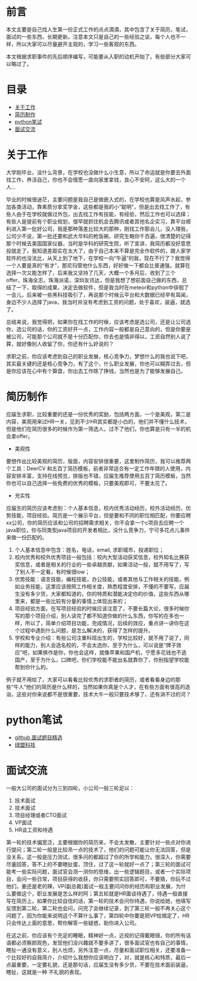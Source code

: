 # 前言

本文主要是自己找人生第一份正式工作的点点滴滴，其中包含了关于简历，笔试，面试的一些东西，长期更新。注意本文只是自己的一些经验之谈，每个人也不一样，所以大家可以尽量避开主观的，学习一些客观的东西。

本文根据求职事件的先后顺序编写，可能要从入职的动机开始了，有些部分大家可以略过了。

# 目录

+ [关于工作](#关于工作)
+ [简历制作](#简历制作)
+ [python笔试](#python笔试)
+ [面试交流](#面试交流)

# 关于工作

大学刚毕业，没什么背景，在学校也没做什么小生意，所以了命运就是你要去外面找工作，养活自己，你也不会情愿一直向家里拿钱，良心不安阿，这么大的一个人...

毕业的时候很迷茫，主要问题是我自己是做嵌入式的，在学校也算是风声水起，参加各类活动，靠素质分拿奖学金，这些都是我的小“聪明”，但是出去找工作了，有些人由于在学校就做过外包，出去找工作有技能，有经验，然后工作也可以选择；有些人是提前有个职业规划，很早就抓住机会去腾讯或者其他名企实习，靠平台顺利进入第一批好公司，我是那种落差比较大的那种，刚找工作那会儿，没人理我，公司少不说，第一批还要和武大华科的枪饭碗，研究生略你千百遍，很清楚的记得那个时候去美国国家仪器，当时是华科的研究生院，听了宣讲，我简历都没好意思投就走了，我知道差距实在太大了，由于自己本来不算是完全作软件的，跟人家学软件的也没法比，从天上到了地下，在学校一向“牛逼”的我，现在不行了？我觉得一个人要是真的“有才”，那尼玛管他什么东西，好好做一下都会比普通强，就算在选择一次又能怎样了，后来我又坚持了几天，大概一个多月后，收到了三个offer，珠海全志，珠海派诺，深圳友讯达，但是我想了想前面自己做的东西，总结了一下，取得的成果，决定去做软件，但是我当时在meteor和python中徘徊了一会儿，后来被一些黑科技吸引了，再说那个时候云平台和大数据已经早有耳闻，身边不少人选择了java，我当时并没有考虑到工资的问题，处于喜欢，装逼，就选了。

总结来说，我觉得把，如果你在找工作的时候，应该考虑是选公司，还是让公司选你，选公司的话，你的工资好开一点，工作内容一般都是自己意向的，但是你要是被公司，可能那个公司就不是十分匹配你，你去也是情非得以，工资自然别人说了算，就好像别人收留了你，你还有什么好说的？

求职之前，你应该考虑到自己的职业发展，核心竞争力，梦想什么的我也说下吧，其实最关键的还是核心竞争力，有了这个，什么职业发展，你也可以糊弄过去，但是你应该在心中有个算盘，你出去工作除了挣钱，当然也是为了能够发展自己。

# 简历制作

应届生求职，比较重要的还是一份优秀的奖励，包括两方面，一个是美观，第二是内容，美观用来过HR一关，见到不少HR其实都是小白的，他们并不懂什么技术，但是他们在简历很多的时候作为第一筛选人，过不了他们，你也算是只有一半的机会拿offer。

+ 美观性

要想作出比较美观的简历，版面，内容安排很重要，这里制作简历，我可以推荐两个工具：DeerCV 和五百丁简历模板，前者非常适合有一定工作年限的人使用，内容安排丰富，支持在线预览，排版也不错，应届生推荐使用五百丁简历模板，当然你也可以自己选择一些免费的优秀的模板，只要美观即可，不要太花了。

+ 充实性

应届生的简历应该考虑到：个人基本信息，校内优秀活动经历，校外活动经历，优势技能，项目经验。简历是一个展示平台，但是要和不同的职位相匹配，你要应聘xx公司，你的简历应该和公司的招聘需求相关，你不会拿一个c项目去应聘一个java职位，你与同类型java项目的开发者相比，没什么竞争力，宁可多花点儿事件来做一份匹配的。

1. 个人基本信息中包含：姓名，电话，email, 求职城市，投递职位；
2. 校内优秀和校外优秀项目一般包括：校内大型活动获奖信息，校外知名比赛获奖信息，或者是相关的行业的一些卓越贡献，如果活动一般，就不用写了，写了别人不一定看，有时候很low；
3. 优势技能：语言技能，编程技能，办公技能，或者其他与工作相关的技能，例如业务技能，这里应该按照工作相关度，熟悉程度安排，不懂的不要写，应届生没有多少货，大家都知道的，你的特质和潜能决定你的价值，这些东西从哪里来，都是一些比较有分量的事情上体现出来的；
4. 项目经验方面，在写项目经验的时候应该注意了，不要长篇大论，很多时候你写的那个项目介绍，别人读完了都不知道你做的什么东西，你写的在多也一样，所以了，简单介绍项目功能，完成情况，后续的效应，重点讲一讲你在这个过程中遇到什么问题，是怎么解决的，获得了怎样的提升。
5. 学校和专业介绍：有些公司注重科班出生的，学校比较好，就不用了说了，同样的能力，别人会选名校的，不会太选你，至于为什么，可以说是“牌子效应”吧，如果换作是你，你也会这样，就像苹果和国产机，宁愿多花钱也不选国产，至于为什么，口碑吧，你们学校能不能出名就靠你了，你别指望学校能帮到你什么的。

例子就不用给了，大家可以看看比较优秀的求职者的简历，或者看看身边的那些“牛人”他们的简历是什么样的，当然如果你真是个人才，在有些方面有很高的造诣，这些对你来说都不是很重要，技术大牛一般只要技术够了，还有淌不过的河？

# python笔试

- [github 面试题目精选](https://github.com/CyC2018/Interview-Notebook)
- [绿盟科技](https://192.168.5.246/svn/cloud/Etau/trunk/api)

# 面试交流

一般大公司的面试分为三到四轮，小公司一般三轮足以：

1. 技术面试
2. 技术面试
3. 项目经理或者CTO面试
4. VP面试
5. HR谈工资和待遇

第一轮的技术偏宽泛，主要根据你的简历来，不会太发散，主要针对一些点对你进行提问；第二轮一般是比较吊一点的技术了，他们的问题可能让你无法回答，但是没关系，这一般是压力测试，很多问的都超过了你的所学和能力，很深入，你需要尽量回答，答不上的不要瞎扯蛋，顶住，过了这一轮就好一点了；第三轮的面试可能考一些实际问题，面试官会测一测你的思维，出一些逻辑题目，或者一个实际项目，会问一些日常，项目获得的收获，你只需要照实回答即可，不要猜，你玩不过他们，姜还是老的辣，VP(副总裁)面试一般主要问问你的经历和职业发展，为什么要做这个，职业发展是怎么样的阿；第五轮就是HR面谈待遇了，待遇一般直接写在简历上，如果你比较自信的话，第一轮的技术会问你待遇，你说给她，他填写反馈到第二轮，第二轮也会问，问完了会继续记录，到了第三轮一般不再关心这个问题了，因为你能来说明这个不算什么事了，第四轮中你要是把VP给搞定了，HR只会传达上面的意思，帮你解答一些疑惑，助你进入公司。

在这之前，你应该有个充足的睡眠，精神好一点，近视的记得戴眼镜，你的所有话语都必须察颜观色，发现他们没兴趣就不要多讲了，很多面试官也有自己的事情，瞎扯一通没有意义，别人也烦，另外注意一点，尽量和面试职位相关，还要准备一个比较好的自我简介，介绍什么我想你应该明白了，对，就是核心和特质，最后一点最重要，一定要礼貌，还是那句话，应届生没有多少货，不要在技术面前装逼，瞎扯，这就是一种 不礼貌的表现。
